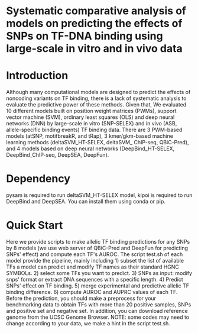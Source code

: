 # Systematic comparative analysis of models on predicting the effects of SNPs on TF-DNA binding using large-scale in vitro and in vivo data
# Introduction
Although many computational models are designed to predict the effects of noncoding variants on TF binding, there is a lack of systematic analysis to evaluate the predictive power of these methods. Given that, We evaluated 10 different models built on position weight matrices (PWMs), support vector machine (SVM), ordinary least squares (OLS) and deep neural networks (DNN) by large-scale in vitro (SNP-SELEX) and in vivo (ASB, allele-specific binding events) TF binding data. There are 3 PWM-based models (atSNP, motifbreakR, and tRap), 3 kmer/gkm-based machine learning methods (deltaSVM_HT-SELEX, deltaSVM_ ChIP-seq, QBiC-Pred), and 4 models based on deep neural networks (DeepBind_HT-SELEX, DeepBind_ChIP-seq, DeepSEA, DeepFun). 
# Dependency
pysam is required to run deltaSVM_HT-SELEX model, kipoi is required to run DeepBind and DeepSEA. You can install them using conda or pip.
# Quick Start
Here we provide scripts to make allelic TF binding predictions for any SNPs by 8 models (we use web server of QBiC-Pred and DeepFun for predicting SNPs' effect) and compute each TF's AUROC. The script test.sh of each model provide the pipeline, mainly including 1) subset the list of available TFs a model can predict and modify TF names as their standard HGNC SYMBOLs. 2) select some TFs you want to predict. 3) SNPs as input: modify snps' format or extract DNA sequences with a specific length. 4) Predict SNPs' effect on TF binding. 5) merge experimental and predictive allelic TF binding difference. 6) compute AUROC and AUPRC values of each TF. 
Before the prediction, you should make a preprocess for your benchmarking data to obtain TFs with more than 20 positive samples, SNPs and positive set and negative set. In addition, you can download reference genome from the UCSC Genome Browser.
NOTE: some codes may need to change according to your data, we make a hint in the script test.sh.
